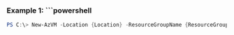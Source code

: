 
### Example 1: ```powershell
```powershell
PS C:\> New-AzVM -Location {Location} -ResourceGroupName {ResourceGroupName} -VM {VM}


